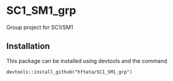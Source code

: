 # SC1_SM1_grp
Group project for SC1/SM1

## Installation
This package can be installed using devtools and the command
```{r}
devtools::install_github("hftata/SC1_SM1_grp")
